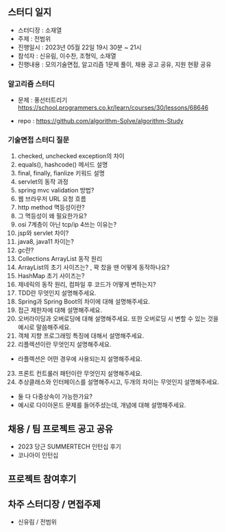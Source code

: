 ## 스터디 일지
- 스터디장 : 소재열
- 주제 : 전범위
- 진행일시 : 2023년 05월 22일 19시 30분 ~ 21시
- 참석자 : 신유림, 이수찬, 조형익, 소재열
- 진행내용 : 모의기술면접, 알고리즘 1문제 풀이, 채용 공고 공유, 지원 현황 공유

### 알고리즘 스터디
- 문제 : 풍선터트리기
  https://school.programmers.co.kr/learn/courses/30/lessons/68646

- repo : https://github.com/algorithm-Solve/algorithm-Study

### 기술면접 스터디 질문

1. checked, unchecked exception의 차이
2. equals(), hashcode() 메서드 설명
3. final, finally, fianlize 키워드 설명
4. servlet의 동작 과정
5. spring mvc validation 방법?
6. 웹 브라우저 URL 요청 흐름
7. http method 멱등성이란?
8. 그 멱등성이 왜 필요한가요?
9. osi 7계층이 아닌 tcp/ip 4쓰는 이유는?
10. jsp와 servlet 차이?
11. java8, java11 차이는?
12. gc란?
13. Collections ArrayList 동작 원리
14. ArrayList의 초기 사이즈는? , 꽉 찼을 땐 어떻게 동작하나요?
15. HashMap 초기 사이즈는?
16. 제네릭의 동작 원리, 컴파일 후 코드가 어떻게 변하는지?
17. TDD란 무엇인지 설명해주세요.
18. Spring과 Spring Boot의 차이에 대해 설명해주세요.
19. 접근 제한자에 대해 설명해주세요.
20. 오버라이딩과 오버로딩에 대해 설명해주세요. 또한 오버로딩 시 변할 수 있는 것을 예시로 말씀해주세요.
21. 객체 지향 프로그래밍 특징에 대해서 설명해주세요.
22. 리플렉션이란 무엇인지 설명해주세요.
+ 라플렉션은 어떤 경우에 사용되는지 설명해주세요.
23. 프론트 컨트롤러 패턴이란 무엇인지 설명해주세요.
24. 추상클래스와 인터페이스를 설명해주시고, 두개의 차이는 무엇인지 설명해주세요.
+ 둘 다 다중상속이 가능한가요?
+ 예시로 다이아몬드 문제를 들어주셨는데, 개념에 대해 설명해주세요.

## 채용 / 팀 프로젝트 공고 공유
- 2023 당근 SUMMERTECH 인턴십 후기
- 코나아이 인턴십

## 프로젝트 참여후기

## 차주 스터디장 / 면접주제
- 신유림 / 전범위
